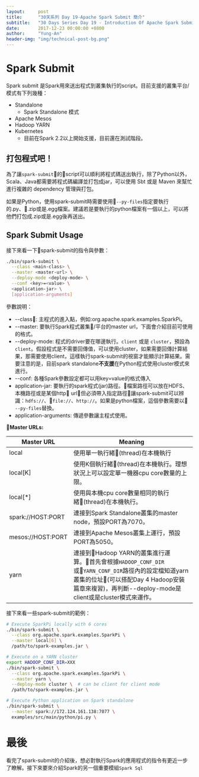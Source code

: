 ```yaml
---
layout:     post
title:      "30天系列 Day 19-Apache Spark Submit 簡介"
subtitle:   "30 Days Series Day 19 - Introduction Of Apache Spark Submit"
date:       2017-12-23 00:00:00 +0800
author:     "Yung-An"
header-img: "img/technical-post-bg.png"
---
```


# Spark Submit

Spark submit 是Spark用來送出程式到叢集執行的script。目前支援的叢集平台/模式有下列幾種：
* Standalone
  * Spark Standalone 模式
* Apache Mesos
* Hadoop YARN
* Kubernetes 
  * 目前在Spark 2.2以上開始支援，目前還在測試階段。


## 打包程式吧！

為了讓`spark-submit`的script可以順利將程式碼送出執行，除了Python以外，Scala、Java都需要將程式碼編譯並打包成jar，可以使用 Sbt 或是 Maven 來幫忙進行複雜的 dependency 管理與打包。

如果是Python，使用spark-submit時需要使用`--py-files`指定要執行的.py、.zip或是.egg檔案。建議若是要執行的python檔案有一個以上，可以將他們打包成.zip或是.egg後再送出。

## Spark Submit Usage

接下來看一下spark-submit的指令與參數：

```bash
./bin/spark-submit \
  --class <main-class> \
  --master <master-url> \
  --deploy-mode <deploy-mode> \
  --conf <key>=<value> \
  <application-jar> \
  [application-arguments]
```

參數說明：
* --class: 主程式的進入點，例如:org.apache.spark.examples.SparkPi。
* --master: 要執行Spark程式叢集/平台的master url，下面會介紹目前可使用的格式。
* --deploy-mode: 程式的driver要在哪邊執行。`client` 或是 `cluster`，預設為`client`。假設程式是不需要回傳值，可以使用cluster，如果需要回傳計算結果，那需要使用client，這樣執行spark-submit的視窗才能顯示計算結果。需要注意的是，目前spark standalone**不支援**在Python程式使用cluster模式來進行。
* --conf: 各種Spark參數設定都可以用key=value的格式傳入
* application-jar: 要執行的spark程式(jar)路徑。檔案路徑可以放在HDFS、 本機路徑或是某個http url，但必須帶入指定路徑讓spark-submit可以辨識：`hdfs://`、`file://`、`http://`。如果是python檔案，這個參數需要以` --py-files`替換。
* application-arguments: 傳遞參數讓主程式使用。

**Master URLs:**

Master URL | Meaning
---|---
local      |使用單一執行緒(thread)在本機執行
local[K]   |使用K個執行緒(thread)在本機執行。理想狀況上可以設定單一機器cpu core數量的上限。
local[*]   |使用與本機cpu core數量相同的執行緒(thread)在本機執行。
spark://HOST:PORT |連接到Spark Standalone叢集的master node，預設PORT為7070。
mesos://HOST:PORT |連接到Apache Mesos叢集上運行，預設PORT為5050。
yarn             |連接到Hadoop YARN的叢集進行運算。首先會根據`HADOOP_CONF_DIR`或`YARN_CONF_DIR`路徑內的設定檔知道yarn叢集的位址(可以搭配Day 4 Hadoop安裝篇章來複習)，再判斷--deploy-mode是client或是cluster模式來運作。

接下來看一些spark-submit的範例：

```bash
# Execute SparkPi locally with 6 cores
./bin/spark-submit \
  --class org.apache.spark.examples.SparkPi \
  --master local[6] \
  /path/to/spark-examples.jar \

# Execute on a YARN cluster
export HADOOP_CONF_DIR=XXX
./bin/spark-submit \
  --class org.apache.spark.examples.SparkPi \
  --master yarn \
  --deploy-mode cluster \  # can be client for client mode
  /path/to/spark-examples.jar \

# Execute Python application on Spark standalone
./bin/spark-submit \
  --master spark://172.124.161.138:7077 \
  examples/src/main/python/pi.py \
```

# 最後

看完了spark-submit的介紹後，想必對執行Spark的應用程式的指令有更近一步了瞭解。接下來要來介紹Spark的另一個重要模組`Spark Sql`